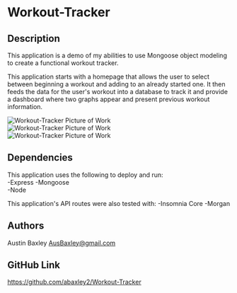 # Workout-Tracker

## Description

This application is a demo of my abilities to use Mongoose object modeling to create a functional workout tracker.

This application starts with a homepage that allows the user to select between beginning a workout and adding to an already started one. It then feeds the data for the user's workout into a database to track it and provide a dashboard where two graphs appear and present previous workout information.

![Workout-Tracker Picture of Work](https://github.com/abaxley2/Workout-Tracker/images/tracker1.png)  
![Workout-Tracker Picture of Work](https://github.com/abaxley2/Workout-Tracker/images/tracker2.png)  
![Workout-Tracker Picture of Work](https://github.com/abaxley2/Workout-Tracker/images/tracker3.png)

## Dependencies

This application uses the following to deploy and run:  
-Express
-Mongoose  
-Node

This application's API routes were also tested with:
-Insomnia Core
-Morgan

## Authors

Austin Baxley
AusBaxley@gmail.com

## GitHub Link

https://github.com/abaxley2/Workout-Tracker
